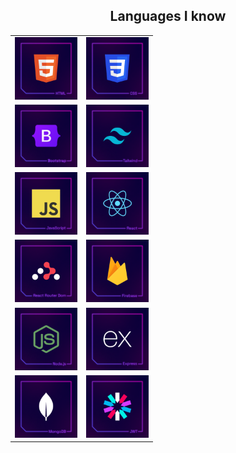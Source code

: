 <h2 align="center">Languages I know</h2>

<div align="center">
  <table>
    <tr>
      <td align="center" width="50%">
        <img src="https://github.com/ashish2026/ashish2026/blob/main/images/HTML.png?raw=true" width="100px" alt="HTML" />
      </td>
      <td align="center" width="50%">
        <img src="https://github.com/ashish2026/ashish2026/blob/main/images/CSS.png?raw=true" width="100px" alt="CSS" />
      </td>
    </tr>
    <tr>
      <td align="center" width="50%">
        <img src="https://github.com/ashish2026/ashish2026/blob/main/images/Bootstrap.png?raw=true" width="100px" alt="Bootstrap" />
      </td>
      <td align="center" width="50%">
        <img src="https://github.com/ashish2026/ashish2026/blob/main/images/Tailwind.png?raw=true" width="100px" alt="Tailwind" />
      </td>
    </tr>
    <tr>
      <td align="center" width="50%">
        <img src="https://github.com/ashish2026/ashish2026/blob/main/images/JavaScript.png?raw=true" width="100px" alt="JavaScript" />
      </td>
      <td align="center" width="50%">
        <img src="https://github.com/ashish2026/ashish2026/blob/main/images/React.png?raw=true" width="100px" alt="React" />
      </td>
    </tr>
    <tr>
      <td align="center" width="50%">
        <img src="https://github.com/ashish2026/ashish2026/blob/main/images/ReactRouterDom.png?raw=true" width="100px" alt="React Router Dom" />
      </td>
      <td align="center" width="50%">
        <img src="https://github.com/ashish2026/ashish2026/blob/main/images/Firebase.png?raw=true" width="100px" alt="Firebase" />
      </td>
    </tr>
    <tr>
      <td align="center" width="50%">
        <img src="https://github.com/ashish2026/ashish2026/blob/main/images/Nodejs.png?raw=true" width="100px" alt="Node.js" />
      </td>
      <td align="center" width="50%">
        <img src="https://github.com/ashish2026/ashish2026/blob/main/images/Express.png?raw=true" width="100px" alt="Express" />
      </td>
    </tr>
    <tr>
      <td align="center" width="50%">
        <img src="https://github.com/ashish2026/ashish2026/blob/main/images/MongoDB.png?raw=true" width="100px" alt="MongoDB" />
      </td>
      <td align="center" width="50%">
        <img src="https://github.com/ashish2026/ashish2026/blob/main/images/JWT.png?raw=true" width="100px" alt="JWT" />
      </td>
    </tr>
  </table>
</div>
